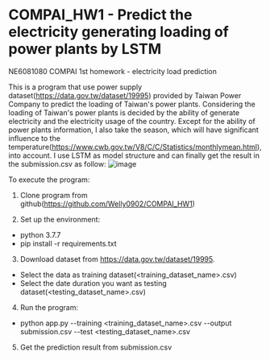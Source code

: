 # COMPAI_HW1 - Predict the electricity generating loading of power plants by LSTM
NE6081080 COMPAI 1st homework - electricity load prediction

This is a program that use power supply dataset(https://data.gov.tw/dataset/19995) provided by Taiwan Power Company to predict the loading of Taiwan's power plants.
Considering the loading of Taiwan's power plants is decided by the ability of generate electricity and the electricity usage of the country.
Except for the ability of power plants information, I also take the season, which will have significant influence to the temperature(https://www.cwb.gov.tw/V8/C/C/Statistics/monthlymean.html), into account. 
I use LSTM as model structure and can finally get the result in the submission.csv as follow:
![image](https://user-images.githubusercontent.com/12568316/160665248-df4acdc9-2602-4956-9bd6-19ee2ae352ac.png)

To execute the program:

1. Clone program from github(https://github.com/Welly0902/COMPAI_HW1)

2. Set up the environment:
* python 3.7.7
* pip install -r requirements.txt

3. Download dataset from https://data.gov.tw/dataset/19995.
* Select the data as training dataset(<training_dataset_name>.csv)
* Select the date duration you want as testing dataset(<testing_dataset_name>.csv)

4. Run the program:
* python app.py --training <training_dataset_name>.csv --output submission.csv --test <testing_dataset_name>.csv

5. Get the prediction result from submission.csv 
